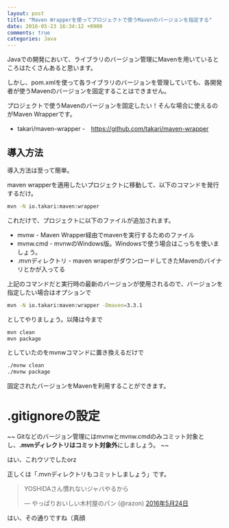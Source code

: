 ```yaml
---
layout: post
title: "Maven Wrapperを使ってプロジェクトで使うMavenのバージョンを指定する"
date: 2016-05-23 16:34:12 +0900
comments: true
categories: Java
---
```


Javaでの開発において、ライブラリのバージョン管理にMavenを用いているところはたくさんあると思います。

しかし、pom.xmlを使って各ライブラリのバージョンを管理していても、各開発者が使うMavenのバージョンを固定することはできません。

プロジェクトで使うMavenのバージョンを固定したい！そんな場合に使えるのがMaven Wrapperです。

- takari/maven-wrapper -　https://github.com/takari/maven-wrapper

## 導入方法

導入方法は至って簡単。

maven wrapperを適用したいプロジェクトに移動して、以下のコマンドを発行するだけ。

``` bash
mvn -N io.takari:maven:wrapper
```

これだけで、プロジェクトに以下のファイルが追加されます。

- mvnw - Maven Wrapper経由でmavenを実行するためのファイル
- mvnw.cmd - mvnwのWindows版。Windowsで使う場合はこっちを使いましょう。
- .mvnディレクトリ - maven wraperがダウンロードしてきたMavenのバイナリとかが入ってる

上記のコマンドだと実行時の最新のバージョンが使用されるので、バージョンを指定したい場合はオプションで

``` bash
mvn -N io.takari:maven:wrapper -Dmaven=3.3.1
```

としてやりましょう。以降は今まで

``` bash
mvn clean
mvn package
```

としていたのをmvnwコマンドに置き換えるだけで

``` bash
./mvnw clean
./mvnw package
```

固定されたバージョンをMavenを利用することができます。

# .gitignoreの設定

~~ Gitなどのバージョン管理にはmvnwとmvnw.cmdのみコミット対象とし、**.mvnディレクトリはコミット対象外**にしましょう。 ~~

はい、これウソでしたorz

正しくは「.mvnディレクトリもコミットしましょう」です。

<blockquote class="twitter-tweet" data-lang="ja"><p lang="ja" dir="ltr">YOSHIDAさん慣れないジャバやるから</p>&mdash; やっぱりおいしい木村屋のパン (@razon) <a href="https://twitter.com/razon/status/734898775873884160">2016年5月24日</a></blockquote>
<script async src="//platform.twitter.com/widgets.js" charset="utf-8"></script>

はい、その通りですね（真顔
